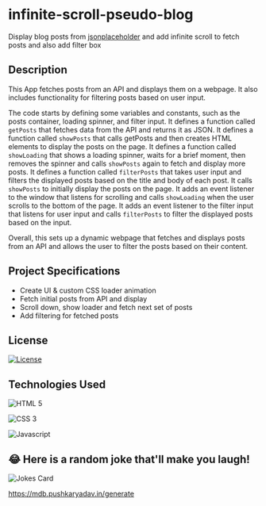 # infinite-scroll-pseudo-blog
Display blog posts from [jsonplaceholder](https://jsonplaceholder.typicode.com) and add infinite scroll to fetch posts and also add filter box

## Description 

This App fetches posts from an API and displays them on a webpage. It also includes functionality for filtering posts based on user input.

The code starts by defining some variables and constants, such as the posts container, loading spinner, and filter input.
It defines a function called `getPosts` that fetches data from the API and returns it as JSON.
It defines a function called `showPosts` that calls getPosts and then creates HTML elements to display the posts on the page.
It defines a function called `showLoading` that shows a loading spinner, waits for a brief moment, then removes the spinner and calls `showPosts` again to fetch and display more posts.
It defines a function called `filterPosts` that takes user input and filters the displayed posts based on the title and body of each post.
It calls `showPosts` to initially display the posts on the page.
It adds an event listener to the window that listens for scrolling and calls `showLoading` when the user scrolls to the bottom of the page.
It adds an event listener to the filter input that listens for user input and calls `filterPosts` to filter the displayed posts based on the input.

Overall, this sets up a dynamic webpage that fetches and displays posts from an API and allows the user to filter the posts based on their content.

## Project Specifications

- Create UI & custom CSS loader animation
- Fetch initial posts from API and display
- Scroll down, show loader and fetch next set of posts
- Add filtering for fetched posts

## License

[![License](https://img.shields.io/badge/License-Apache_2.0-blue.svg)](https://opensource.org/licenses/Apache-2.0)
## Technologies Used
![HTML 5](https://img.shields.io/badge/HTML5-E34F26?style=for-the-badge&logo=html5&logoColor=white)

![CSS 3](https://img.shields.io/badge/CSS3-1572B6?style=for-the-badge&logo=css3&logoColor=white)

![Javascript](https://img.shields.io/badge/JavaScript-F7DF1E?style=for-the-badge&logo=javascript&logoColor=black)


## 😂 Here is a random joke that'll make you laugh!

![Jokes Card](https://readme-jokes.vercel.app/api)

https://mdb.pushkaryadav.in/generate
